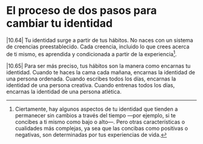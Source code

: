 # El proceso de dos pasos para cambiar tu identidad

|10.64| Tu identidad surge a partir de tus hábitos. No naces con un sistema de creencias preestablecido. Cada creencia, incluido lo que crees acerca de ti mismo, es aprendida y condicionada a partir de la experiencia[^1].

|10.65| Para ser más preciso, tus hábitos son la manera como encarnas tu identidad. Cuando te haces la cama cada mañana, encarnas la identidad de una persona ordenada. Cuando escribes todos los días, encarnas la identidad de una persona creativa. Cuando entrenas todos los días, encarnas la identidad de una persona atlética.

[^1]: Ciertamente, hay algunos aspectos de tu identidad que tienden a permanecer sin cambios a través del tiempo —por ejemplo, si te concibes a ti mismo como bajo o alto—. Pero otras características o cualidades más complejas, ya sea que las concibas como positivas o negativas, son determinadas por tus experiencias de vida.
